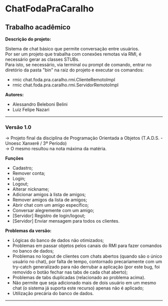 <h1> ChatFodaPraCaralho </h1>

<h2>Trabalho acadêmico</h2>

<strong>Descrição do projeto:</strong>
<p>
  Sistema de chat básico que permite conversação entre usuários.<br>
  Por ser um projeto que trabalha com conexões remotas via RMI, é necessário gerar as classes STUBs.<br>
  Para isto, se necessário, via terminal ou prompt de comando, entrar no diretório da pasta "bin" na raiz do projeto e executar os comandos:
    <ul>
      <li>rmic chat.foda.pra.caralho.rmi.ClienteRemotoImpl</li>
      <li>rmic chat.foda.pra.caralho.rmi.ServidorRemotoImpl</li>
    </ul>
</p>
<p>
  <strong>Autores:</strong>
  <ul>
      <li>Alessandro Beleboni Belini</li>
      <li>Luiz Felipe Nazari</li>
    </ul>
  
</p>

<hr>
<h3>Versão 1.0</h3>

-> Projeto final da disciplina de Programação Orientada a Objetos (T.A.D.S. - Unoesc Xanxerê / 3º Período)
<br>
-> O mesmo resultou na nota máxima da matéria.

<strong>Funções</strong>
  <ul>
    <li>Cadastro;</li>
    <li>Remover conta;</li>
    <li>Login;</li>
    <li>Logout;</li>
    <li>Alterar nickname;</li>
    <li>Adicionar amigos à lista de amigos;</li>
    <li>Remover amigos da lista de amigos;</li>
    <li>Abrir chat com um amigo específico;</li>
    <li>Conversar alegremente com um amigo;</li>
    <li>[Servidor] Registro de login/logout;</li>
    <li>[Servidor] Enviar mensagem para todos os clientes.</li>
  </ul>

<strong>Problemas da versão:</strong>
  <ul>
    <li>Lógicas do banco de dados não otimizados;</li>
    <li>Problemas em passar objetos pelos canais do RMI para fazer comandos no banco de dados;</li>
    <li>Problemas no logout de clientes com chats abertos (quando são o único usuário no chat), por falta de tempo, contornado precariamente com um try-catch generalizado para não derrubar a aplicação (por este bug, foi removido o botão fechar nas tabs de cada chat aberto);</li>
    <li>Problemas de tabs duplicadas (relacionado ao problema acima).</li>
    <li>Não permite que seja adicionado mais de dois usuário em um mesmo chat (o sistema já suporta este recurso) apenas não é aplicado;</li>
    <li>Utilização precária do banco de dados.</li>
  </ul>
<hr>

